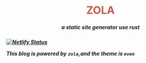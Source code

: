 <h1 style="text-align: center;color: #C05B4D">ZOLA</h1>
<h5 style="text-align: center">a static site generator use rust<h5>

[![Netlify Status](https://api.netlify.com/api/v1/badges/172b18e4-3507-4dc9-8bca-41cf029ba43b/deploy-status)](https://app.netlify.com/sites/fourstacks-zola/deploys)

This blog is powered by `zola`,and the theme is `even`
